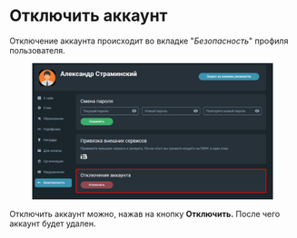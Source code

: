 # Отключить аккаунт

Отключение аккаунта происходит во вкладке "_Безопасность_" профиля пользователя.

<figure><img src="../../.gitbook/assets/image (582).png" alt=""><figcaption></figcaption></figure>

Отключить аккаунт можно, нажав на кнопку **Отключить.** После чего аккаунт будет удален.
